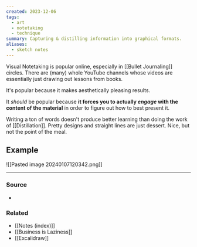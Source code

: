 ```yaml
---
created: 2023-12-06
tags:
  - art
  - notetaking
  - technique
summary: Capturing & distilling information into graphical formats.
aliases:
  - sketch notes
---
```

Visual Notetaking is popular online, especially in [[Bullet Journaling]] circles. There are (many) whole YouTube channels whose videos are essentially just drawing out lessons from books.

It's popular because it makes aesthetically pleasing results.

It *should* be popular because **it forces you to actually *engage* with the content of the material** in order to figure out how to best present it.

Writing a ton of words doesn't produce better learning than doing the work of [[Distillation]]. Pretty designs and straight lines are just dessert. Nice, but not the point of the meal.

## Example

![[Pasted image 20240107120342.png]]

---
### Source
- 

### Related
- [[Notes (index)]]
- [[Business is Laziness]]
- [[Excalidraw]]